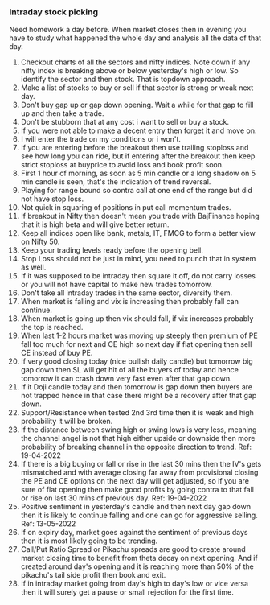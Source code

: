 ### Intraday stock picking

Need homework a day before. When market closes then in evening you have to study what happened the whole day and analysis all the data of that day.

1. Checkout charts of all the sectors and nifty indices. Note down if any nifty index is breaking above or below yesterday's high or low. So identify the sector and then stock. That is topdown approach.
2. Make a list of stocks to buy or sell if that sector is strong or weak next day.
3. Don't buy gap up or gap down opening. Wait a while for that gap to fill up and then take a trade.
4. Don't be stubborn that at any cost i want to sell or buy a stock.
5. If you were not able to make a decent entry then forget it and move on.
6. I will enter the trade on my conditions or i won't.
7. If you are entering before the breakout then use trailing stoploss and see how long you can ride, but if entering after the breakout then keep strict stoploss at buyprice to avoid loss and book profit soon.
8. First 1 hour of morning, as soon as 5 min candle or a long shadow on 5 min candle is seen, that's the indication of trend reversal.
9. Playing for range bound so contra call at one end of the range but did not have stop loss.
10. Not quick in squaring of positions in put call momentum trades.
11. If breakout in Nifty then doesn't mean you trade with BajFinance hoping that it is high beta and will give better return.
12. Keep all indices open like bank, metals, IT, FMCG to form a better view on Nifty 50.
13. Keep your trading levels ready before the opening bell.
14. Stop Loss should not be just in mind, you need to punch that in system as well.
15. If it was supposed to be intraday then square it off, do not carry losses or you will not have capital to make new trades tomorrow.
16. Don't take all intraday trades in the same sector, diversify them.
17. When market is falling and vix is increasing then probably fall can continue.
18. When market is going up then vix should fall, if vix increases probably the top is reached.
19. When last 1-2 hours market was moving up steeply then premium of PE fall too much for next and CE high so next day if flat opening then sell CE instead of buy PE.
20. If very good closing today (nice bullish daily candle) but tomorrow big gap down then SL will get hit of all the buyers of today and hence tomorrow it can crash down very fast even after that gap down.
21. If it Doji candle today and then tomorrow is gap down then buyers are not trapped hence in that case there might be a recovery after that gap down.
22. Support/Resistance when tested 2nd 3rd time then it is weak and high probability it will be broken.
23. If the distance between swing high or swing lows is very less, meaning the channel angel is not that high either upside or downside then more probability of breaking channel in the opposite direction to trend. Ref: 19-04-2022
24. If there is a big buying or fall or rise in the last 30 mins then the IV's gets mismatched and with average closing far away from provisional closing the PE and CE options on the next day will get adjusted, so if you are sure of flat opening then make good profits by going contra to that fall or rise on last 30 mins of previous day. Ref: 19-04-2022
25. Positive sentiment in yesterday's candle and then next day gap down then it is likely to continue falling and one can go for aggressive selling. Ref: 13-05-2022
26. If on expiry day, market goes against the sentiment of previous days then it is most likely going to be trending.
27. Call/Put Ratio Spread or Pikachu spreads are good to create around market closing time to benefit from theta decay on next opening. And if created around day's opening and it is reaching more than 50% of the pikachu's tail side profit then book and exit.
28. If in intraday market going from day's high to day's low or vice versa then it will surely get a pause or small rejection for the first time.
